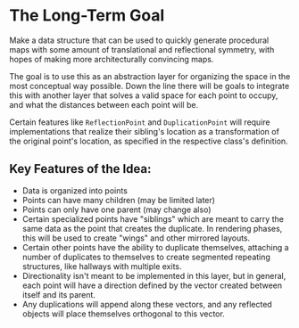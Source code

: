 # The Long-Term Goal
Make a data structure that can be used to quickly generate procedural maps with some amount of translational and reflectional symmetry, with hopes of making more architecturally convincing maps.

The goal is to use this as an abstraction layer for organizing the space in the most conceptual way possible. 
Down the line there will be goals to integrate this with another layer that solves a valid space for each point to occupy, and what the distances between each point will be.

Certain features like ```ReflectionPoint``` and ```DuplicationPoint``` will require implementations that realize their sibling's location as a transformation of the original point's location, as specified in the respective class's definition.

## Key Features of the Idea:
- Data is organized into points
- Points can have many children (may be limited later)
- Points can only have one parent (may change also)
- Certain specialized points have "siblings" which are meant to carry the same data as the point that creates the duplicate. In rendering phases, this will be used to create "wings" and other mirrored layouts.
- Certain other points have the ability to duplicate themselves, attaching a number of duplicates to themselves to create segmented repeating structures, like hallways with multiple exits.
- Directionality isn't meant to be implemented in this layer, but in general, each point will have a direction defined by the vector created between itself and its parent.
- Any duplications will append along these vectors, and any reflected objects will place themselves orthogonal to this vector.

